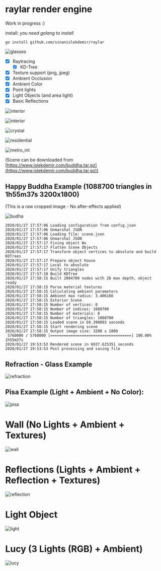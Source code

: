 # raylar render engine

Work in progress :)

install: _you need golang to install_

    go install github.com/sinanislekdemir/raylar

![glasses](https://www.islekdemir.com/11_b.png)

- [x] Raytracing
  - [x] KD-Tree
- [x] Texture support (png, jpeg)
- [x] Ambient Occlusion
- [x] Ambient Color
- [x] Point lights
- [x] Light Objects (and area light)
- [x] Basic Reflections

![interior](https://www.islekdemir.com/girl.png)

![interior](https://www.islekdemir.com/interior.png)

![crystal](https://www.islekdemir.com/crystal.png)

![residential](https://www.islekdemir.com/residental.png)

![metro_int](https://www.islekdemir.com/mmetro.png)

(Scene can be downloaded from [https://www.islekdemir.com/buddha.tar.gz](https://www.islekdemir.com/buddha.tar.gz))

## Happy Buddha Example (1088700 triangles in 1h55m37s 3200x1800)
(This is a raw cropped image - No after-effects applied)

![budha](https://www.islekdemir.com/budha.jpg)

    2020/01/27 17:57:06 Loading configuration from config.json
    2020/01/27 17:57:06 Unmarshal JSON
    2020/01/27 17:57:06 Loading file: scene.json
    2020/01/27 17:57:06 Unmarshal JSON
    2020/01/27 17:57:17 Fixing object Ws
    2020/01/27 17:57:17 Flatten Scene Objects
    2020/01/27 17:57:17 Transform object vertices to absolute and build KDTrees
    2020/01/27 17:57:17 Prepare object house
    2020/01/27 17:57:17 Local to absolute
    2020/01/27 17:57:17 Unify triangles
    2020/01/27 17:57:18 Build KDTree
    2020/01/27 17:58:15 Built 2004709 nodes with 26 max depth, object ready
    2020/01/27 17:58:15 Parse material textures
    2020/01/27 17:58:15 Calculating ambient parameters
    2020/01/27 17:58:15 Ambient max radius: 3.406166
    2020/01/27 17:58:15 Exterior Scene
    2020/01/27 17:58:15 Number of vertices: 0
    2020/01/27 17:58:15 Number of indices: 1088700
    2020/01/27 17:58:15 Number of materials: 8
    2020/01/27 17:58:15 Number of triangles: 1088700
    2020/01/27 17:58:15 Loaded scene in 69.398893 seconds
    2020/01/27 17:58:15 Start rendering scene
    2020/01/27 17:58:15 Output image size: 3200 x 1800
     5760000 / 5760000 [====================================] 100.00% 1h55m37s
    2020/01/27 19:53:53 Rendered scene in 6937.625351 seconds
    2020/01/27 19:53:53 Post processing and saving file


## Refraction - Glass Example
![refraction](https://www.islekdemir.com/refraction.png)

## Pisa Example (Light + Ambient + No Color):
![pisa](https://www.islekdemir.com/image.png)

# Wall (No Lights + Ambient + Textures)
![wall](https://www.islekdemir.com/wall.png)

# Reflections (Lights + Ambient + Reflection + Textures)
![reflection](https://www.islekdemir.com/reflections.png)

# Light Object
![light](https://www.islekdemir.com/area_lights.png)

# Lucy (3 Lights (RGB) + Ambient)
![lucy](https://www.islekdemir.com/image_1.png)
